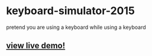 # keyboard-simulator-2015
pretend you are using a keyboard while using a keyboard

## [view live demo!](http://nickells.github.io/keyboard-simulator-2015/)